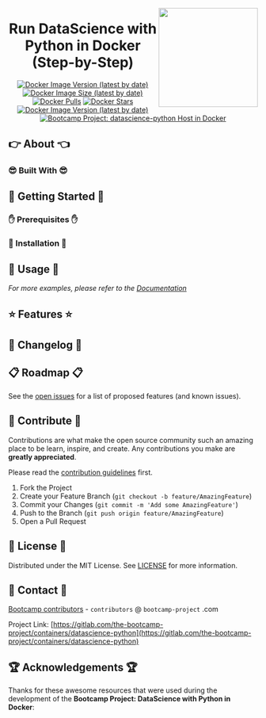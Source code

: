 <a href="https://bootcamp-project.com/" target="_blank"><img src="https://bootcamp-project.com/images/logo.png" align="right" height="200" /></a>

<h1 align="center">Run DataScience with Python in Docker (Step-by-Step)</h1>

<div align="center">
    <a href="https://bootcamp-project.com/" title="Docker Image Version (latest by date)" target="_blank"><img src="https://img.shields.io/docker/v/tbcp/datascience-python?style=for-the-badge" alt="Docker Image Version (latest by date)" /></a>
    <a href="https://bootcamp-project.com/" title="Docker Image Size (latest by date)" target="_blank"><img src="https://img.shields.io/docker/image-size/tbcp/datascience-python?style=for-the-badge" alt="Docker Image Size (latest by date)" /></a>
    <a href="https://bootcamp-project.com/" title="Docker Pulls" target="_blank"><img src="https://img.shields.io/docker/pulls/tbcp/datascience-python?style=for-the-badge" alt="Docker Pulls" /></a>
    <a href="https://bootcamp-project.com/" title="Docker Stars" target="_blank"><img src="https://img.shields.io/docker/stars/tbcp/datascience-python?style=for-the-badge" alt="Docker Stars" /></a>
    <a href="https://bootcamp-project.com/" title="Docker Image Version (latest by date)" target="_blank"><img src="https://img.shields.io/docker/v/tbcp/datascience-python?style=for-the-badge" alt="Docker Image Version (latest by date)" /></a>
    <a href="https://bootcamp-project.com/" title="Bootcamp Project: DataScience with Python in Docker" target="_blank"><img src="https://img.shields.io/badge/Bootcamp-Project-blue?style=for-the-badge" alt="Bootcamp Project: datascience-python Host in Docker" /></a>
</div>

## 👉 About 👈

### 😎 Built With 😎

## 📖 Getting Started 📖

### ✋ Prerequisites ✋

### 💪 Installation 💪

## 🚀 Usage 🚀

_For more examples, please refer to the [Documentation](https://data.rtfm.page)_

## ⭐️ Features ⭐️

## 📑 Changelog 📑

## 📋 Roadmap 📋

See the [open issues](https://gitlab.com/the-bootcamp-project/containers/datascience-python/-/issues) for a list of proposed features (and known issues).

## 🤝 Contribute 🤝

Contributions are what make the open source community such an amazing place to be learn, inspire, and create. Any contributions you make are **greatly appreciated**.

Please read the [contribution guidelines](contributing.md) first.

1. Fork the Project
2. Create your Feature Branch (`git checkout -b feature/AmazingFeature`)
3. Commit your Changes (`git commit -m 'Add some AmazingFeature'`)
4. Push to the Branch (`git push origin feature/AmazingFeature`)
5. Open a Pull Request

## 📜 License 📜

Distributed under the MIT License. See [LICENSE](LICENSE) for more information.

## 💌 Contact 💌

[Bootcamp contributors](https://bootcamp-project.com/) - `contributors` @ `bootcamp-project` .com

Project Link: [https://gitlab.com/the-bootcamp-project/containers/datascience-python](https://gitlab.com/the-bootcamp-project/containers/datascience-python)

## 🏆 Acknowledgements 🏆

Thanks for these awesome resources that were used during the development of the **Bootcamp Project: DataScience with Python in Docker**:
